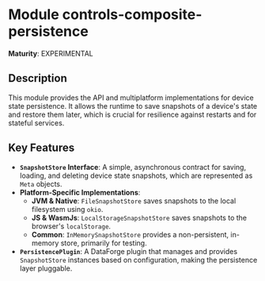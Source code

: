 # Module controls-composite-persistence

**Maturity**: EXPERIMENTAL

## Description

This module provides the API and multiplatform implementations for device state persistence. It allows the runtime to save snapshots of a device's state and restore them later, which is crucial for resilience against restarts and for stateful services.

## Key Features

- **`SnapshotStore` Interface**: A simple, asynchronous contract for saving, loading, and deleting device state snapshots, which are represented as `Meta` objects.
- **Platform-Specific Implementations**:
    - **JVM & Native**: `FileSnapshotStore` saves snapshots to the local filesystem using `okio`.
    - **JS & WasmJs**: `LocalStorageSnapshotStore` saves snapshots to the browser's `localStorage`.
    - **Common**: `InMemorySnapshotStore` provides a non-persistent, in-memory store, primarily for testing.
- **`PersistencePlugin`**: A DataForge plugin that manages and provides `SnapshotStore` instances based on configuration, making the persistence layer pluggable.